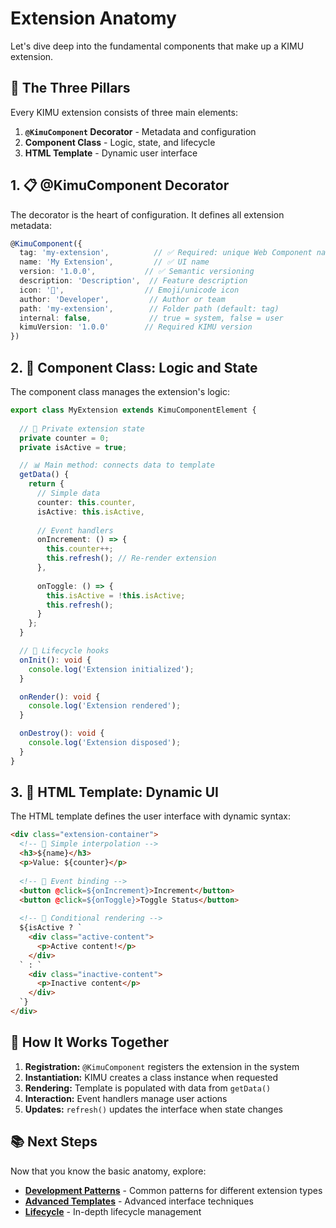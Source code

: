 # Extension Anatomy

Let's dive deep into the fundamental components that make up a KIMU extension.

## 🔧 The Three Pillars

Every KIMU extension consists of three main elements:

1. **`@KimuComponent` Decorator** - Metadata and configuration
2. **Component Class** - Logic, state, and lifecycle
3. **HTML Template** - Dynamic user interface

## 1. 📋 @KimuComponent Decorator

The decorator is the heart of configuration. It defines all extension metadata:

```typescript
@KimuComponent({
  tag: 'my-extension',          // ✅ Required: unique Web Component name
  name: 'My Extension',         // ✅ UI name
  version: '1.0.0',           // ✅ Semantic versioning
  description: 'Description',  // Feature description
  icon: '🎯',                  // Emoji/unicode icon
  author: 'Developer',         // Author or team
  path: 'my-extension',        // Folder path (default: tag)
  internal: false,             // true = system, false = user
  kimuVersion: '1.0.0'        // Required KIMU version
})
```

## 2. 🎯 Component Class: Logic and State

The component class manages the extension's logic:

```typescript
export class MyExtension extends KimuComponentElement {
  
  // 🔐 Private extension state
  private counter = 0;
  private isActive = true;

  // 📊 Main method: connects data to template
  getData() {
    return {
      // Simple data
      counter: this.counter,
      isActive: this.isActive,
      
      // Event handlers
      onIncrement: () => {
        this.counter++;
        this.refresh(); // Re-render extension
      },
      
      onToggle: () => {
        this.isActive = !this.isActive;
        this.refresh();
      }
    };
  }

  // 🔄 Lifecycle hooks
  onInit(): void {
    console.log('Extension initialized');
  }

  onRender(): void {
    console.log('Extension rendered');
  }

  onDestroy(): void {
    console.log('Extension disposed');
  }
}
```

## 3. 🎨 HTML Template: Dynamic UI

The HTML template defines the user interface with dynamic syntax:

```html
<div class="extension-container">
  <!-- 📝 Simple interpolation -->
  <h3>${name}</h3>
  <p>Value: ${counter}</p>
  
  <!-- 🔘 Event binding -->
  <button @click=${onIncrement}>Increment</button>
  <button @click=${onToggle}>Toggle Status</button>
  
  <!-- 🔀 Conditional rendering -->
  ${isActive ? `
    <div class="active-content">
      <p>Active content!</p>
    </div>
  ` : `
    <div class="inactive-content">
      <p>Inactive content</p>
    </div>
  `}
</div>
```

## 🔗 How It Works Together

1. **Registration:** `@KimuComponent` registers the extension in the system
2. **Instantiation:** KIMU creates a class instance when requested
3. **Rendering:** Template is populated with data from `getData()`
4. **Interaction:** Event handlers manage user actions
5. **Updates:** `refresh()` updates the interface when state changes

## 📚 Next Steps

Now that you know the basic anatomy, explore:

- **[Development Patterns](./patterns.md)** - Common patterns for different extension types
- **[Advanced Templates](./templates.md)** - Advanced interface techniques
- **[Lifecycle](./lifecycle.md)** - In-depth lifecycle management
